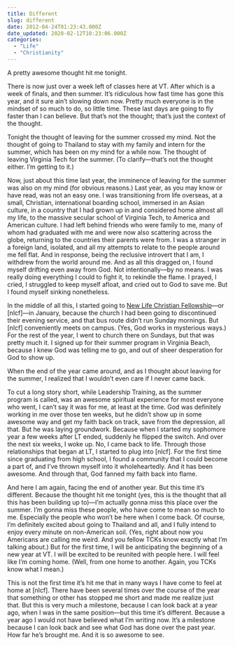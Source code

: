 ```yaml
---
title: Different
slug: different
date: 2012-04-24T01:23:43.000Z
date_updated: 2020-02-12T10:23:06.000Z
categories: 
  - "Life"
  - "Christianity"
---
```


A pretty awesome thought hit me tonight.

There is now just over a week left of classes here at VT. After which is a week of finals, and then summer. It’s ridiculous how fast time has gone this year, and it sure ain’t slowing down now. Pretty much everyone is in the mindset of so much to do, so little time. These last days are going to fly faster than I can believe. But that’s not the thought; that’s just the context of the thought.

Tonight the thought of leaving for the summer crossed my mind. Not the thought of going to Thailand to stay with my family and intern for the summer, which has been on my mind for a while now. The thought of leaving Virginia Tech for the summer. (To clarify—that’s not the thought either. I’m getting to it.)

Now, just about this time last year, the imminence of leaving for the summer was also on my mind (for obvious reasons.) Last year, as you may know or have read, was not an easy one. I was transitioning from life overseas, at a small, Christian, international boarding school, immersed in an Asian culture, in a country that I had grown up in and considered home almost all my life, to the massive secular school of Virginia Tech, to America and American culture. I had left behind friends who were family to me, many of whom had graduated with me and were now also scattering across the globe, returning to the countries their parents were from. I was a stranger in a foreign land, isolated, and all my attempts to relate to the people around me fell flat. And in response, being the reclusive introvert that I am, I withdrew from the world around me. And as all this dragged on, I found myself drifting even away from God. Not intentionally—by no means. I was really doing everything I could to fight it, to rekindle the flame. I prayed, I cried, I struggled to keep myself afloat, and cried out to God to save me. But I found myself sinking nonetheless.

In the middle of all this, I started going to [New Life Christian Fellowship](https://www.nlcf.net)—or [nlcf]—in January, because the church I had been going to discontinued their evening service, and that bus route didn’t run Sunday mornings. But [nlcf] conveniently meets on campus. (Yes, God works in mysterious ways.) For the rest of the year, I went to church there on Sundays, but that was pretty much it. I signed up for their summer program in Virginia Beach, because I knew God was telling me to go, and out of sheer desperation for God to show up.

When the end of the year came around, and as I thought about leaving for the summer, I realized that I wouldn’t even care if I never came back.

To cut a long story short, while Leadership Training, as the summer program is called, was an awesome spiritual experience for most everyone who went, I can’t say it was for me, at least at the time. God was definitely working in me over those ten weeks, but he didn’t show up in some awesome way and get my faith back on track, save from the depression, all that. But he was laying groundwork. Because when I started my sophomore year a few weeks after LT ended, suddenly he flipped the switch. And over the next six weeks, I woke up. No, I came back to life. Through those relationships that began at LT, I started to plug into [nlcf]. For the first time since graduating from high school, I found a community that I could become a part of, and I’ve thrown myself into it wholeheartedly. And it has been awesome. And through that, God fanned my faith back into flame.

And here I am again, facing the end of another year. But this time it’s different. Because the thought hit me tonight (yes, this is the thought that all this has been building up to)—I’m actually gonna miss this place over the summer. I’m gonna miss these people, who have come to mean so much to me. Especially the people who won’t be here when I come back. Of course, I’m definitely excited about going to Thailand and all, and I fully intend to enjoy every minute on non-American soil. (Yes, right about now you Americans are calling me weird. And you fellow TCKs know exactly what I’m talking about.) But for the first time, I will be anticipating the beginning of a new year at VT. I will be excited to be reunited with people here. I will feel like I’m coming home. (Well, from one home to another. Again, you TCKs know what I mean.)

This is not the first time it’s hit me that in many ways I have come to feel at home at [nlcf]. There have been several times over the course of the year that something or other has stopped me short and made me realize just that. But this is very much a milestone, because I can look back at a year ago, when I was in the same position—but this time it’s different. Because a year ago I would not have believed what I’m writing now. It’s a milestone because I can look back and see what God has done over the past year. How far he’s brought me. And it is so awesome to see.

